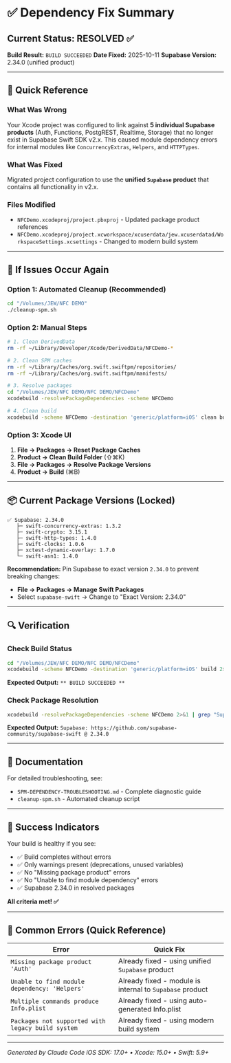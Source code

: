 # ✅ Dependency Fix Summary

## Current Status: RESOLVED ✅

**Build Result:** `BUILD SUCCEEDED`
**Date Fixed:** 2025-10-11
**Supabase Version:** 2.34.0 (unified product)

---

## 🎯 Quick Reference

### What Was Wrong
Your Xcode project was configured to link against **5 individual Supabase products** (Auth, Functions, PostgREST, Realtime, Storage) that no longer exist in Supabase Swift SDK v2.x. This caused module dependency errors for internal modules like `ConcurrencyExtras`, `Helpers`, and `HTTPTypes`.

### What Was Fixed
Migrated project configuration to use the **unified `Supabase` product** that contains all functionality in v2.x.

### Files Modified
- `NFCDemo.xcodeproj/project.pbxproj` - Updated package product references
- `NFCDemo.xcodeproj/project.xcworkspace/xcuserdata/jew.xcuserdatad/WorkspaceSettings.xcsettings` - Changed to modern build system

---

## 🚀 If Issues Occur Again

### Option 1: Automated Cleanup (Recommended)
```bash
cd "/Volumes/JEW/NFC DEMO"
./cleanup-spm.sh
```

### Option 2: Manual Steps
```bash
# 1. Clean DerivedData
rm -rf ~/Library/Developer/Xcode/DerivedData/NFCDemo-*

# 2. Clean SPM caches
rm -rf ~/Library/Caches/org.swift.swiftpm/repositories/
rm -rf ~/Library/Caches/org.swift.swiftpm/manifests/

# 3. Resolve packages
cd "/Volumes/JEW/NFC DEMO/NFC DEMO/NFCDemo"
xcodebuild -resolvePackageDependencies -scheme NFCDemo

# 4. Clean build
xcodebuild -scheme NFCDemo -destination 'generic/platform=iOS' clean build
```

### Option 3: Xcode UI
1. **File → Packages → Reset Package Caches**
2. **Product → Clean Build Folder** (⇧⌘K)
3. **File → Packages → Resolve Package Versions**
4. **Product → Build** (⌘B)

---

## 📦 Current Package Versions (Locked)

```
✅ Supabase: 2.34.0
   ├─ swift-concurrency-extras: 1.3.2
   ├─ swift-crypto: 3.15.1
   ├─ swift-http-types: 1.4.0
   ├─ swift-clocks: 1.0.6
   ├─ xctest-dynamic-overlay: 1.7.0
   └─ swift-asn1: 1.4.0
```

**Recommendation:** Pin Supabase to exact version `2.34.0` to prevent breaking changes:
- **File → Packages → Manage Swift Packages**
- Select `supabase-swift` → Change to "Exact Version: 2.34.0"

---

## 🔍 Verification

### Check Build Status
```bash
cd "/Volumes/JEW/NFC DEMO/NFC DEMO/NFCDemo"
xcodebuild -scheme NFCDemo -destination 'generic/platform=iOS' build 2>&1 | grep "BUILD"
```

**Expected Output:** `** BUILD SUCCEEDED **`

### Check Package Resolution
```bash
xcodebuild -resolvePackageDependencies -scheme NFCDemo 2>&1 | grep "Supabase"
```

**Expected Output:** `Supabase: https://github.com/supabase-community/supabase-swift @ 2.34.0`

---

## 📖 Documentation

For detailed troubleshooting, see:
- `SPM-DEPENDENCY-TROUBLESHOOTING.md` - Complete diagnostic guide
- `cleanup-spm.sh` - Automated cleanup script

---

## 🎉 Success Indicators

Your build is healthy if you see:
- ✅ Build completes without errors
- ✅ Only warnings present (deprecations, unused variables)
- ✅ No "Missing package product" errors
- ✅ No "Unable to find module dependency" errors
- ✅ Supabase 2.34.0 in resolved packages

**All criteria met! ✅**

---

## 🐛 Common Errors (Quick Reference)

| Error | Quick Fix |
|-------|-----------|
| `Missing package product 'Auth'` | Already fixed - using unified `Supabase` product |
| `Unable to find module dependency: 'Helpers'` | Already fixed - module is internal to `Supabase` product |
| `Multiple commands produce Info.plist` | Already fixed - using auto-generated Info.plist |
| `Packages not supported with legacy build system` | Already fixed - using modern build system |

---

*Generated by Claude Code*
*iOS SDK: 17.0+ • Xcode: 15.0+ • Swift: 5.9+*
